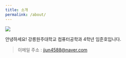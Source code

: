 ```yaml
---
title: 소개
permalink: /about/
---
```


<img src="../images/license1.jpg">

안녕하세요! 강릉원주대학교 컴퓨터공학과 4학년 임준호입니다.

>이메일 주소 : jjun4588@naver.com
